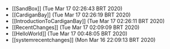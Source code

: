 * [[SandBox]] (Tue Mar 17 02:26:43 BRT 2020)
* [[CardiganBay]] (Tue Mar 17 02:26:19 BRT 2020)
* [[IntroductionToCardiganBay]] (Tue Mar 17 02:26:11 BRT 2020)
* [[RecentChanges]] (Tue Mar 17 02:09:09 BRT 2020)
* [[HelloWorld]] (Tue Mar 17 00:48:05 BRT 2020)
* [[systemrecentchanges]] (Mon Mar 16 22:09:13 BRT 2020)